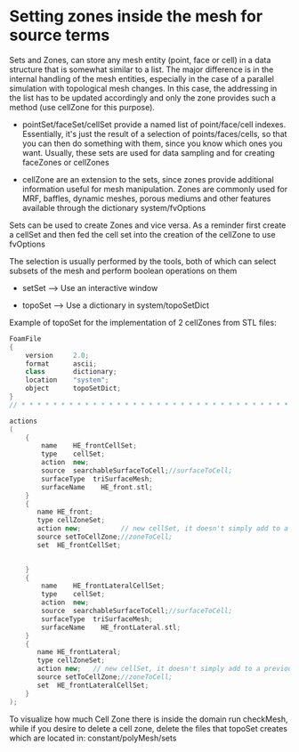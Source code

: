 # Setting zones inside the mesh for source terms


Sets and Zones, can store any mesh entity (point, face or cell) in a
data structure that is somewhat similar to a list. The major difference
is in the internal handling of the mesh entities, especially in the case
of a parallel simulation with topological mesh changes. In this case,
the addressing in the list has to be updated accordingly and only the
zone provides such a method (use cellZone for this purpose).

  - pointSet/faceSet/cellSet provide a named list of point/face/cell
    indexes. Essentially, it's just the result of a selection of
    points/faces/cells, so that you can then do something with them,
    since you know which ones you want. Usually, these sets are used for
    data sampling and for creating faceZones or cellZones

  - cellZone are an extension to the sets, since zones provide
    additional information useful for mesh manipulation. Zones are
    commonly used for MRF, baffles, dynamic meshes, porous mediums and
    other features available through the dictionary system/fvOptions

Sets can be used to create Zones and vice versa. As a reminder first
create a cellSet and then fed the cell set into the creation of the
cellZone to use fvOptions

The selection is usually performed by the tools, both of which can
select subsets of the mesh and perform boolean operations on them

  - setSet --> Use an interactive window

  - topoSet --> Use a dictionary in system/topoSetDict

Example of topoSet for the implementation of 2 cellZones from STL files:

```c++
FoamFile
{
    version     2.0;
    format      ascii;
    class       dictionary;
    location    "system";
    object      topoSetDict;
}
// * * * * * * * * * * * * * * * * * * * * * * * * * * * * * * * * * * * * * //

actions
(
    {
        name    HE_frontCellSet;
        type    cellSet;
        action  new;
        source  searchableSurfaceToCell;//surfaceToCell;
        surfaceType  triSurfaceMesh;
        surfaceName    HE_front.stl; 
    }
    {
       name HE_front;
       type cellZoneSet;
       action new;          // new cellSet, it doesn't simply add to a previous cellSet
       source setToCellZone;//zoneToCell;
       set  HE_frontCellSet;
       

    }
    {
        name    HE_frontLateralCellSet;
        type    cellSet;
        action  new;
        source  searchableSurfaceToCell;//surfaceToCell;
        surfaceType  triSurfaceMesh;
        surfaceName    HE_frontLateral.stl; 
    }
    {
       name HE_frontLateral;
       type cellZoneSet;
       action new;   // new cellSet, it doesn't simply add to a previous cellSet
       source setToCellZone;//zoneToCell;
       set  HE_frontLateralCellSet;
    }
);
```

To visualize how much Cell Zone there is inside the domain run
checkMesh, while if you desire to delete a cell zone, delete the files
that topoSet creates which are located in: constant/polyMesh/sets